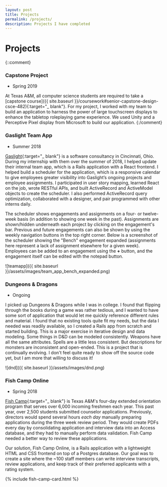```yaml
---
layout: post
title: Projects
permalink: /projects/
description: Projects I have completed
---
```

# Projects

{::comment}
### Capstone Project
- Spring 2019

At Texas A&M, all computer science students are required to take a [capstone course]({{ site.baseurl }}/coursework#senior-capstone-design-csce-482){:target="_ blank"}. For my project, I worked with my team to build an application to harness the power of large touchscreen displays to enhance the tabletop roleplaying game experience. We used Unity and a Perceptive Pixel display from Microsoft to build our application.
{:/comment}

### Gaslight Team App
- Summer 2018  

[Gaslight](https://teamgaslight.com){:target="_ blank"} is a software consultancy in Cincinnati, Ohio. During my internship with them over the summer of 2018, I helped update their internal team app, which is a Rails application with a React frontend. I helped build a scheduler for the application, which is a responsive calendar to give employees greater visibility into Gaslight’s ongoing projects and employee assignments. I participated in user story mapping, learned React on the job, wrote RESTful APIs, and built ActiveRecord and ActiveModel objects to create the scheduler. I also performed ActiveRecord query optimization, collaborated with a designer, and pair programmed with other interns daily.

The scheduler shows engagements and assignments on a four- or twelve-week basis (in addition to showing one week in the past). Assignments are shown/hidden underneath each project by clicking on the engagement's bar. Previous and future engagements can also be shown by using the weekly navigation buttons in the top right corner. Below is a screenshot of the scheduler showing the "Bench" engagement expanded (assignments here represent a lack of assignment elsewhere for a given week). Employees can be added to an engagement using the **+** button, and the engagement itself can be edited with the notepad button.

![teamapp]({{ site.baseurl }}/assets/images/team_app_bench_expanded.png)

### Dungeons & Dragons
- Ongoing

I picked up Dungeons & Dragons while I was in college. I found that flipping through the books during a game was rather tedious, and I wanted to have some sort of application that would let me quickly reference different rules and material. I found that no existing tools quite fit my needs, but the data I needed was readily available, so I created a Rails app from scratch and started building. This is a major exercise in iterative design and data modeling. Some things in D&D can be modeled consistently. Weapons have all the same attributes. Spells are a little less consistent. But descriptions for monsters are inconsistent and open-ended. This is a project that is continually evolving. I don't feel quite ready to show off the source code yet, but I am more that willing to discuss it!

![dnd]({{ site.baseurl }}/assets/images/dnd.png)

### Fish Camp Online
- Spring 2018  

[Fish Camp](https://www.tamu.edu/traditions/orientation/fish-camp/){:target="_ blank"} is Texas A&M's four-day extended orientation program that serves over 6,000 incoming freshmen each year. This past year, over 2,500 students submitted counselor applications. Previously, directors would spend several hours _each day_ manually preparing applications during the three week review period. They would create PDFs every day by consolidating application and interview data into an Access database, and they had to manually perform data validation. Fish Camp needed a better way to review these applications.

Our solution, Fish Camp Online, is a Rails application with a lightweight HTML and CSS frontend on top of a Postgres database. Our goal was to create a site where the ~100 staff members can write interview transcripts, review applications, and keep track of their preferred applicants with a rating system.

<div class="col-sm-6 col-md-12 col-lg-6 col-xl-4 mb-3">
  {% include fish-camp-card.html %}
</div>
